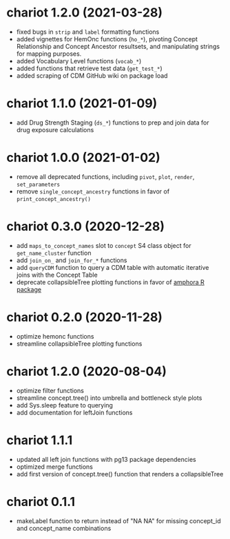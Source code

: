 # chariot 1.2.0 (2021-03-28)  
* fixed bugs in `strip` and `label` formatting functions  
* added vignettes for HemOnc functions (`ho_*`), pivoting Concept Relationship and 
Concept Ancestor resultsets, and manipulating strings for mapping purposes.  
* added Vocabulary Level functions (`vocab_*`)  
* added functions that retrieve test data  (`get_test_*`)  
* added scraping of CDM GitHub wiki on package load  
  

# chariot 1.1.0 (2021-01-09)  
* add Drug Strength Staging (`ds_*`) functions to prep and join data for drug exposure 
calculations   


# chariot 1.0.0 (2021-01-02)  
* remove all deprecated functions, including `pivot`, `plot`, `render`, 
`set_parameters`  
* remove `single_concept_ancestry` functions in favor of 
`print_concept_ancestry()` 


# chariot 0.3.0 (2020-12-28)  
* add `maps_to_concept_names` slot to `concept` S4 class object for 
`get_name_cluster` function 
* add `join_on_` and `join_for_*` functions  
* add `queryCDM` function to query a CDM table with automatic iterative joins 
with the Concept Table
* deprecate collapsibleTree plotting functions in favor of 
[amphora R package](https://meerapatelmd.github.io/amphora)    


# chariot 0.2.0 (2020-11-28)
* optimize hemonc functions
* streamline collapsibleTree plotting functions  

# chariot 1.2.0 (2020-08-04)
* optimize filter functions
* streamline concept.tree() into umbrella and bottleneck style plots
* add Sys.sleep feature to querying
* add documentation for leftJoin functions  

# chariot 1.1.1  
* updated all left join functions with pg13 package dependencies
* optimized merge functions
* add first version of concept.tree() function that renders a collapsibleTree

# chariot 0.1.1
* makeLabel function to return <NA> instead of "NA NA" for missing concept_id and concept_name combinations  

